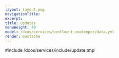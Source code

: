 ```yaml
---
layout: layout.pug
navigationTitle:
excerpt:
title: Updates
menuWeight: 40
model: /dcos/services/confluent-zookeeper/data.yml
render: mustache
---
```


#include /dcos/services/include/update.tmpl
